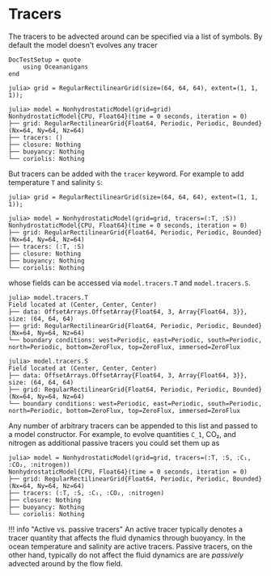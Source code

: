 # Tracers

The tracers to be advected around can be specified via a list of symbols. By default the model doesn't evolves any
tracer

```@meta
DocTestSetup = quote
    using Oceananigans
end
```

```jldoctest tracers
julia> grid = RegularRectilinearGrid(size=(64, 64, 64), extent=(1, 1, 1));

julia> model = NonhydrostaticModel(grid=grid)
NonhydrostaticModel{CPU, Float64}(time = 0 seconds, iteration = 0)
├── grid: RegularRectilinearGrid{Float64, Periodic, Periodic, Bounded}(Nx=64, Ny=64, Nz=64)
├── tracers: ()
├── closure: Nothing
├── buoyancy: Nothing
└── coriolis: Nothing
```

But tracers can be added with the `tracer` keyword. For example to add temperature `T` and salinity
`S`:


```jldoctest tracers
julia> grid = RegularRectilinearGrid(size=(64, 64, 64), extent=(1, 1, 1));

julia> model = NonhydrostaticModel(grid=grid, tracers=(:T, :S))
NonhydrostaticModel{CPU, Float64}(time = 0 seconds, iteration = 0)
├── grid: RegularRectilinearGrid{Float64, Periodic, Periodic, Bounded}(Nx=64, Ny=64, Nz=64)
├── tracers: (:T, :S)
├── closure: Nothing
├── buoyancy: Nothing
└── coriolis: Nothing
```

whose fields can be accessed via `model.tracers.T` and `model.tracers.S`.

```jldoctest tracers
julia> model.tracers.T
Field located at (Center, Center, Center)
├── data: OffsetArrays.OffsetArray{Float64, 3, Array{Float64, 3}}, size: (64, 64, 64)
├── grid: RegularRectilinearGrid{Float64, Periodic, Periodic, Bounded}(Nx=64, Ny=64, Nz=64)
└── boundary conditions: west=Periodic, east=Periodic, south=Periodic, north=Periodic, bottom=ZeroFlux, top=ZeroFlux, immersed=ZeroFlux

julia> model.tracers.S
Field located at (Center, Center, Center)
├── data: OffsetArrays.OffsetArray{Float64, 3, Array{Float64, 3}}, size: (64, 64, 64)
├── grid: RegularRectilinearGrid{Float64, Periodic, Periodic, Bounded}(Nx=64, Ny=64, Nz=64)
└── boundary conditions: west=Periodic, east=Periodic, south=Periodic, north=Periodic, bottom=ZeroFlux, top=ZeroFlux, immersed=ZeroFlux
```

Any number of arbitrary tracers can be appended to this list and passed to a model constructor. For example, to evolve
quantities ``C_1``, CO₂, and nitrogen as additional passive tracers you could set them up as

```jldoctest tracers
julia> model = NonhydrostaticModel(grid=grid, tracers=(:T, :S, :C₁, :CO₂, :nitrogen))
NonhydrostaticModel{CPU, Float64}(time = 0 seconds, iteration = 0)
├── grid: RegularRectilinearGrid{Float64, Periodic, Periodic, Bounded}(Nx=64, Ny=64, Nz=64)
├── tracers: (:T, :S, :C₁, :CO₂, :nitrogen)
├── closure: Nothing
├── buoyancy: Nothing
└── coriolis: Nothing
```

!!! info "Active vs. passive tracers"
    An active tracer typically denotes a tracer quantity that affects the fluid dynamics through buoyancy. In the ocean
    temperature and salinity are active tracers. Passive tracers, on the other hand, typically do not affect the fluid
    dynamics are are _passively_ advected around by the flow field.
